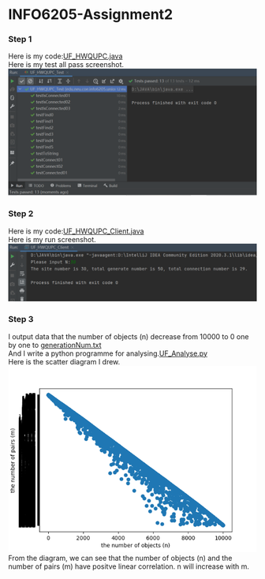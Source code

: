 # INFO6205-Assignment2
### Step 1
Here is my code:[UF_HWQUPC.java](src/main/java/edu/neu/coe/info6205/union_find/UF_HWQUPC.java)<br>
Here is my test all pass screenshot.<br>
![Image text](https://github.com/ZyTnT/INFO6205-HW/blob/main/Assignment3/Picture/test_pass.png)
<br>
### Step 2
Here is my code:[UF_HWQUPC_Client.java](src/main/java/edu/neu/coe/info6205/union_find/UF_HWQUPC_Client.java)<br>
Here is my run screenshot.<br>
![Image text](https://github.com/ZyTnT/INFO6205-HW/blob/main/Assignment3/Picture/part2.png)
<br>
### Step 3
I output data that the number of objects (n) decrease from 10000 to 0 one by one to [generationNum.txt](generationNum.txt)<br>
And I write a python programme for analysing.[UF_Analyse.py](Python/src/union_find/UF_Analyse.py)<br>
Here is the scatter diagram I drew.<br>
![Image text](https://github.com/ZyTnT/INFO6205-HW/blob/main/Assignment3/Picture/Figure_1.png)<br>
From the diagram, we can see that the number of objects (n) and the number of pairs (m) have positve linear correlation. n will increase with m.
